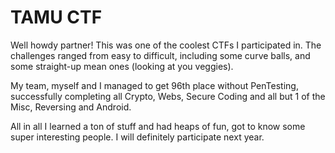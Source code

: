 # TAMU CTF
Well howdy partner! This was one of the coolest CTFs I participated in. The challenges ranged from easy to difficult, including some curve balls, and some straight-up mean ones (looking at you veggies).

My team, myself and I managed to get 96th place without PenTesting, successfully completing all Crypto, Webs, Secure Coding and all but 1 of the Misc, Reversing and Android.

All in all I learned a ton of stuff and had heaps of fun, got to know some super interesting people. I will definitely participate next year.
